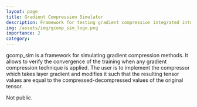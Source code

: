 ```yaml
---
layout: page
title: Gradient Compression Simulator
description: Framework for testing gradient compression integrated into torch.distributed
img: /assets/img/gcomp_sim_logo.png
importance: 2
category:
---
```


gcomp_sim is a framework for simulating gradient compression methods. It allows to verify the convergence of the training when
any gradient compression technique is applied. The user is to implement the compressor which takes layer gradient and 
modifies it such that the resulting tensor values are equal to the compressed-decompressed values of the original tensor.  

Not public.
